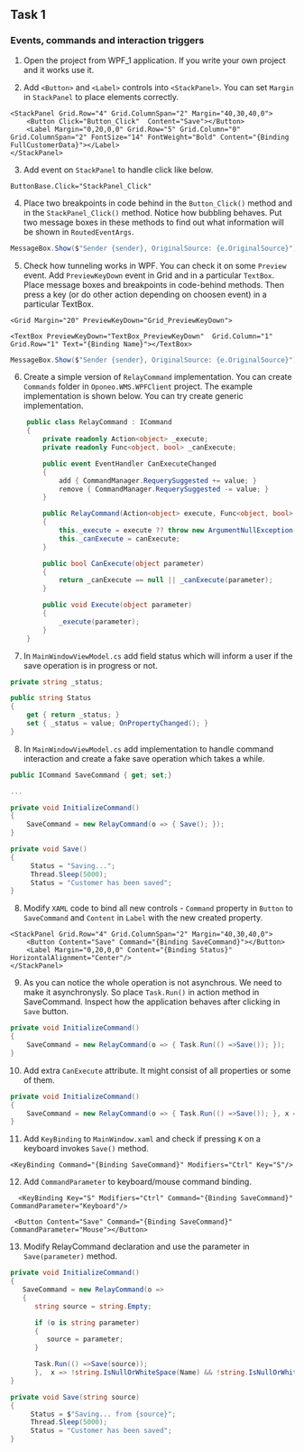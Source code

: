## Task 1

### Events, commands and interaction triggers

1. Open the project from WPF_1 application. If you write your own project and it works use it. 

2. Add `<Button>` and `<Label>` controls into `<StackPanel>`. You can set `Margin` in `StackPanel` to place elements correctly.

```
<StackPanel Grid.Row="4" Grid.ColumnSpan="2" Margin="40,30,40,0">
    <Button Click="Button_Click"  Content="Save"></Button>
    <Label Margin="0,20,0,0" Grid.Row="5" Grid.Column="0" Grid.ColumnSpan="2" FontSize="14" FontWeight="Bold" Content="{Binding FullCustomerData}"></Label>
</StackPanel>
 ```
3. Add event on `StackPanel` to handle click like below.

```
ButtonBase.Click="StackPanel_Click"
```

4. Place two breakpoints in code behind in the `Button_Click()` method and in the `StackPanel_Click()` method. Notice how bubbling behaves. Put two message boxes in these methods to find out what information will be shown in `RoutedEventArgs`.

```cs
MessageBox.Show($"Sender {sender}, OriginalSource: {e.OriginalSource}");
```

5. Check how tunneling works in WPF. You can check it on some `Preview` event. Add `PreviewKeyDown` event in Grid and in a particular `TextBox`. Place message boxes and breakpoints in code-behind methods. Then press a key (or do other action depending on choosen event) in a particular TextBox.

```
<Grid Margin="20" PreviewKeyDown="Grid_PreviewKeyDown">
```

```
<TextBox PreviewKeyDown="TextBox_PreviewKeyDown"  Grid.Column="1" Grid.Row="1" Text="{Binding Name}"></TextBox>
```

```cs
MessageBox.Show($"Sender {sender}, OriginalSource: {e.OriginalSource}");
```

6. Create a simple version of `RelayCommand` implementation. You can create `Commands` folder in `Oponeo.WMS.WPFClient` project. The example implementation is shown below. You can try create generic implementation. 

```cs
    public class RelayCommand : ICommand
    {
        private readonly Action<object> _execute;
        private readonly Func<object, bool> _canExecute;

        public event EventHandler CanExecuteChanged
        {
            add { CommandManager.RequerySuggested += value; }
            remove { CommandManager.RequerySuggested -= value; }
        }

        public RelayCommand(Action<object> execute, Func<object, bool> canExecute = null)
        {
            this._execute = execute ?? throw new ArgumentNullException(nameof(execute));
            this._canExecute = canExecute;
        }

        public bool CanExecute(object parameter)
        {
            return _canExecute == null || _canExecute(parameter);
        }

        public void Execute(object parameter)
        {
            _execute(parameter);
        }
    }
```

7. In `MainWindowViewModel.cs` add field status which will inform a user if the save operation is in progress or not.

```cs
private string _status;

public string Status
{
    get { return _status; }
    set { _status = value; OnPropertyChanged(); }
}
```

8. In `MainWindowViewModel.cs` add implementation to handle command interaction and create a fake save operation which takes a while.

```cs
public ICommand SaveCommand { get; set;}

...

private void InitializeCommand()
{
    SaveCommand = new RelayCommand(o => { Save(); });
}

private void Save()
{
     Status = "Saving...";
     Thread.Sleep(5000);
     Status = "Customer has been saved";
}
```

8. Modify `XAML` code to  bind all new controls - `Command` property in `Button` to `SaveCommand` and `Content` in `Label` with
the new created property.

```
<StackPanel Grid.Row="4" Grid.ColumnSpan="2" Margin="40,30,40,0">
    <Button Content="Save" Command="{Binding SaveCommand}"></Button>
    <Label Margin="0,20,0,0" Content="{Binding Status}" HorizontalAlignment="Center"/>
</StackPanel>
```

9. As you can notice the whole operation is not asynchrous. We need to make it asynchronysly. So place `Task.Run()` in action method in SaveCommand. Inspect how the application behaves
after clicking in `Save` button.

```cs
private void InitializeCommand()
{
    SaveCommand = new RelayCommand(o => { Task.Run(() =>Save()); });
}
```

10. Add extra `CanExecute` attribute. It might consist of all properties or some of them.

```cs
private void InitializeCommand()
{
    SaveCommand = new RelayCommand(o => { Task.Run(() =>Save()); }, x => !string.IsNullOrWhiteSpace(Name) && !string.IsNullOrWhiteSpace(TaxIdentifier));
}
```

11. Add `KeyBinding` to `MainWindow.xaml` and check if pressing `K` on a keyboard invokes `Save()` method.

```
<KeyBinding Command="{Binding SaveCommand}" Modifiers="Ctrl" Key="S"/>
```

12. Add `CommandParameter` to keyboard/mouse command binding. 

```
  <KeyBinding Key="S" Modifiers="Ctrl" Command="{Binding SaveCommand}" CommandParameter="Keyboard"/>
```

```
 <Button Content="Save" Command="{Binding SaveCommand}" CommandParameter="Mouse"></Button>
 ```
 
 13. Modify RelayCommand declaration and use the parameter in `Save(parameter)` method.

```cs
private void InitializeCommand()
{
   SaveCommand = new RelayCommand(o => 
   {
      string source = string.Empty;

      if (o is string parameter)
      {
         source = parameter;
      }

      Task.Run(() =>Save(source)); 
      },  x => !string.IsNullOrWhiteSpace(Name) && !string.IsNullOrWhiteSpace(TaxIdentifier));
}

private void Save(string source)
{
     Status = $"Saving... from {source}";
     Thread.Sleep(5000);
     Status = "Customer has been saved";
}
```
